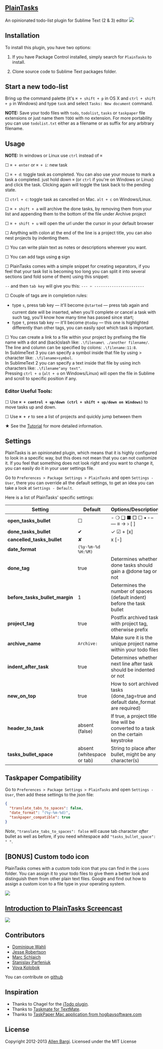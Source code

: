 ## [PlainTasks](https://github.com/aziz/PlainTasks)
An opinionated todo-list plugin for Sublime Text (2 & 3) editor
![](http://f.cl.ly/items/2y2m3v1i0S2V1t2m2A0e/Screen%20Shot%202012-04-21%20at%2012.27.05%20AM.png)

## Installation
To install this plugin, you have two options:

1. If you have Package Control installed, simply search for `PlainTasks` to install.

2. Clone source code to Sublime Text packages folder.

## Start a new todo-list
Bring up the command palette (it's `⌘ + shift + p`  in OS X and `ctrl + shift + p` in Windows) and type `task` and select `Tasks: New document` command. 

**NOTE:** Save your todo files with `todo`, `todolist`, `tasks` or `taskpaper` file extensions or just name them `TODO` with no extension.
For more portability you can use `todolist.txt` either as a filename or as suffix for any arbitrary filename.

## Usage
**NOTE:** In windows or Linux use `ctrl` instead of `⌘`

☐ `⌘ + enter` or `⌘ + i`: new task

☐ `⌘ + d`: toggle task as completed. You can also use your mouse to mark a task a completed. just hold down `⌘` (or `ctrl` if you're on Windows or Linux) and click the task. Clicking again will toggle the task back to the pending state.

☐ `ctrl + c`: toggle task as cancelled on Mac. `alt + c` on Windows/Linux.

☐ `⌘ + shift + a` will archive the done tasks, by removing them from your list and appending them to the bottom of the file under Archive project

☐ `⌘ + shift + u` will open the url under the cursor in your default browser

☐ Anything with colon at the end of the line is a project title, you can also nest projects by indenting them. 

☐ You can write plain text as notes or descriptions wherever you want.

☐ You can add tags using **`@`** sign

☐ PlainTasks comes with a simple snippet for creating separators, if you feel that your task list is becoming too long you can split it into several sections (and fold some of them) using this snippet:

`--` and then `tab key` will give you this: `--- ✄ -----------------------`

☐ Couple of tags are in completion rules:  

- type `s`, press tab key — it'll become `@started` — press tab again and current date will be inserted, when you'll complete or cancel a task with such tag, you'll know how many time has passed since start;
- type `t`, press tab key — it'll become `@today` — this one is highlighted differently than other tags, you can easily spot which task is important.

☐ You can create a link to a file within your project by prefixing the file name with a dot and (back)slash like: `.\filename\ ./another filename/`.  
  The line and column can be specified by colons: `.\filename:11:8`.  
  In SublimeText 3 you can specify a symbol inside that file by using \> character like: `.\filename>symbol`.  
  In SublimeText 2 you can specify a text inside that file by using inch characters like: `.\filename"any text"`.  
  Pressing `ctrl + o` (`alt + o` on Windows/Linux) will open the file in Sublime and scroll to specific position if any.

### Editor Useful Tools:

☐ Use **`⌘ + control + up/down (ctrl + shift + up/down on Windows)`** to move tasks up and down.

☐ Use **`⌘ + r`** to see a list of projects and quickly jump between them


★ See the [Tutorial](https://github.com/aziz/PlainTasks/blob/master/messages/Tutorial.todo) for more detailed information.

## Settings
PlainTasks is an opinionated plugin, which means that it is highly configured to look in a specific way, but this does not mean that you can not customize it. If you feel that something does not look right and you want to change it, you can easily do it in your user settings file. 

Go to `Preferences > Package Settings > PlainTasks` and open `Settings - User`, there you can override all the default settings, to get an idea you can take a look at `Settings - Default`.

Here is a list of PlainTasks' specific settings:

|            Setting             |     Default      |                                 Options/Description                                 |
| ------------------------------ | ---------------- | ----------------------------------------------------------------------- |
| **open_tasks_bullet**          | ☐                | - ❍ ❑ ■ □ ☐ ▪ ▫ – — ≡ → › [ ]                                           |
| **done_tasks_bullet**          | ✔                | ✓   ☑ + [x]                                                               |
| **cancelled_tasks_bullet**     | ✘                | x [-]                                                                   |
| **date_format**                | `(%y-%m-%d %H:%M)` |                                                                         |
| **done_tag**                   | true             | Determines whether done tasks should gain a @done tag or not            |
| **before_tasks_bullet_margin** | 1                | Determines the number of spaces (default indent) before the task bullet |
| **project_tag**                | true             | Postfix archived task with project tag, otherwise prefix                |
| **archive_name**               | `Archive:`       | Make sure it is the unique project name within your todo files          |
| **indent_after_task**          | true             | Determines whether next line after task should be indented or not       |
| **new_on_top**                 | true             | How to sort archived tasks (done_tag=true and default date_format are required)|
| **header_to_task**             | absent (false)   | If true, a project title line will be converted to a task on the certain keystroke  |
| **tasks_bullet_space** | absent (whitespace or tab) | String to place after bullet, might be any character(s) |



## Taskpaper Compatibility
Go to `Preferences > Package Settings > PlainTasks` and open `Settings - User`, then
add these settings to the json file:

```json
{
  "translate_tabs_to_spaces": false,
  "date_format": "(%y-%m-%d)",
  "taskpaper_compatible": true
}
```

*Note*, `"translate_tabs_to_spaces": false` will cause tab character *after* bullet as well as before, if you need whitespace add `"tasks_bullet_space": " "`.

## [BONUS] Custom todo icon
PlainTasks comes with a custom todo icon that you can find in the `icons` folder. You can assign it to your todo files to give them a better look and distinguish them from other plain text files. Google and find out how to assign a custom icon to a file type in your operating system.

![](http://f.cl.ly/items/2t312B30121l2X1l0927/todo-icon.png)

## [Introduction to PlainTasks Screencast](https://tutsplus.com/lesson/pretty-task-management/)
[![](http://i46.tinypic.com/9ggbd3.png)](https://tutsplus.com/lesson/pretty-task-management/)


## Contributors
- [Dominique Wahli](https://github.com/bizoo)
- [Jesse Robertson](https://github.com/speilberg0)
- [Marc Schlaich](https://github.com/schlamar)
- [Stanislav Parfeniuk](https://github.com/travmik)
- [Vova Kolobok](https://github.com/vovkkk)

You can contribute on [github](https://github.com/aziz/PlainTasks)


## Inspiration
- Thanks to Chagel for the [iTodo plugin](https://github.com/chagel/itodo).  
- Thanks to [Taskmate for TextMate](https://github.com/svenfuchs/taskmate).
- Thanks to [TaskPaper Mac application from hogbaysoftware.com](http://www.hogbaysoftware.com/products/taskpaper)

## License
Copyright 2012-2013 [Allen Bargi](https://twitter.com/aziz). Licensed under the MIT License
